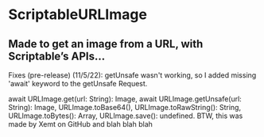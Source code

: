# ScriptableURLImage
## Made to get an image from a URL, with Scriptable’s APIs...
Fixes (pre-release) (11/5/22): getUnsafe wasn't working, so I added missing 'await' keyword to the getUnsafe Request.

await URLImage.get(url: String): Image, await URLImage.getUnsafe(url: String): Image, URLImage.toBase64(), URLImage.toRawString(): String, URLImage.toBytes(): Array, URLImage.save(): undefined. BTW, this was made by Xemt on GitHub and blah blah blah
